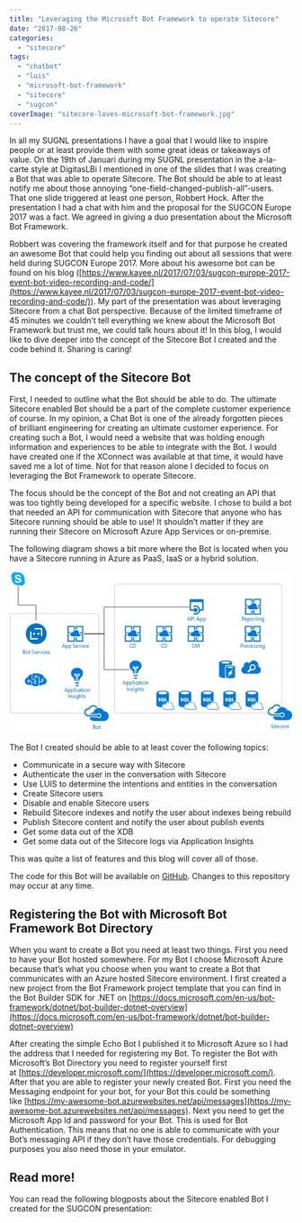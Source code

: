 ```yaml
---
title: "Leveraging the Microsoft Bot Framework to operate Sitecore"
date: "2017-08-26"
categories: 
  - "sitecore"
tags: 
  - "chatbot"
  - "luis"
  - "microsoft-bot-framework"
  - "sitecore"
  - "sugcon"
coverImage: "sitecore-loves-microsoft-bot-framework.jpg"
---
```


In all my SUGNL presentations I have a goal that I would like to inspire people or at least provide them with some great ideas or takeaways of value. On the 19th of Januari during my SUGNL presentation in the a-la-carte style at DigitasLBi I mentioned in one of the slides that I was creating a Bot that was able to operate Sitecore. The Bot should be able to at least notify me about those annoying “one-field-changed-publish-all”-users. That one slide triggered at least one person, Robbert Hock. After the presentation I had a chat with him and the proposal for the SUGCON Europe 2017 was a fact. We agreed in giving a duo presentation about the Microsoft Bot Framework.

Robbert was covering the framework itself and for that purpose he created an awesome Bot that could help you finding out about all sessions that were held during SUGCON Europe 2017. More about his awesome bot can be found on his blog ([https://www.kayee.nl/2017/07/03/sugcon-europe-2017-event-bot-video-recording-and-code/](https://www.kayee.nl/2017/07/03/sugcon-europe-2017-event-bot-video-recording-and-code/)). My part of the presentation was about leveraging Sitecore from a chat Bot perspective. Because of the limited timeframe of 45 minutes we couldn’t tell everything we knew about the Microsoft Bot Framework but trust me, we could talk hours about it! In this blog, I would like to dive deeper into the concept of the Sitecore Bot I created and the code behind it. Sharing is caring!

## The concept of the Sitecore Bot

First, I needed to outline what the Bot should be able to do. The ultimate Sitecore enabled Bot should be a part of the complete customer experience of course. In my opinion, a Chat Bot is one of the already forgotten pieces of brilliant engineering for creating an ultimate customer experience. For creating such a Bot, I would need a website that was holding enough information and experiences to be able to integrate with the Bot. I would have created one if the XConnect was available at that time, it would have saved me a lot of time. Not for that reason alone I decided to focus on leveraging the Bot Framework to operate Sitecore.

The focus should be the concept of the Bot and not creating an API that was too tightly being developed for a specific website. I chose to build a bot that needed an API for communication with Sitecore that anyone who has Sitecore running should be able to use! It shouldn’t matter if they are running their Sitecore on Microsoft Azure App Services or on-premise.

The following diagram shows a bit more where the Bot is located when you have a Sitecore running in Azure as PaaS, IaaS or a hybrid solution.

![](images/Bot-Architecture.jpg)

The Bot I created should be able to at least cover the following topics:

- Communicate in a secure way with Sitecore
- Authenticate the user in the conversation with Sitecore
- Use LUIS to determine the intentions and entities in the conversation
- Create Sitecore users
- Disable and enable Sitecore users
- Rebuild Sitecore indexes and notify the user about indexes being rebuild
- Publish Sitecore content and notify the user about publish events
- Get some data out of the XDB
- Get some data out of the Sitecore logs via Application Insights

This was quite a list of features and this blog will cover all of those.

The code for this Bot will be available on [GitHub](https://github.com/avwolferen/SitecoreBot). Changes to this repository may occur at any time.

## Registering the Bot with Microsoft Bot Framework Bot Directory

When you want to create a Bot you need at least two things. First you need to have your Bot hosted somewhere. For my Bot I choose Microsoft Azure because that’s what you choose when you want to create a Bot that communicates with an Azure hosted Sitecore environment. I first created a new project from the Bot Framework project template that you can find in the Bot Builder SDK for .NET on [https://docs.microsoft.com/en-us/bot-framework/dotnet/bot-builder-dotnet-overview](https://docs.microsoft.com/en-us/bot-framework/dotnet/bot-builder-dotnet-overview)

After creating the simple Echo Bot I published it to Microsoft Azure so I had the address that I needed for registering my Bot. To register the Bot with Microsoft’s Bot Directory you need to register yourself first at [https://developer.microsoft.com/](https://developer.microsoft.com/). After that you are able to register your newly created Bot. First you need the Messaging endpoint for your bot, for your Bot this could be something like [https://my-awesome-bot.azurewebsites.net/api/messages](https://my-awesome-bot.azurewebsites.net/api/messages). Next you need to get the Microsoft App Id and password for your Bot. This is used for Bot Authentication. This means that no one is able to communicate with your Bot’s messaging API if they don’t have those credentials. For debugging purposes you also need those in your emulator.

## Read more!

You can read the following blogposts about the Sitecore enabled Bot I created for the SUGCON presentation:
